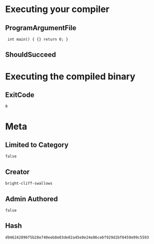 # Executing your compiler

## ProgramArgumentFile

```
 int main() { {} return 0; }  
```

## ShouldSucceed

# Executing the compiled binary

## ExitCode

```
0
```

# Meta

## Limited to Category

```
false
```

## Creator

```
bright-cliff-swallows
```

## Admin Authored

```
false
```

## Hash

```
d946242896f5b28e740eeb8e03de02a45e0e24e86ce6f929d2bf0459e99c5593
```
